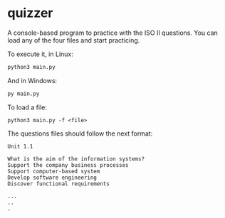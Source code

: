 # quizzer
A console-based program to practice with the ISO II questions. You can load any of the four files and start practicing. 

To execute it, in Linux:

```bash
python3 main.py
```

And in Windows:

```bash
py main.py
```

To load a file:

```
python3 main.py -f <file>
```

The questions files should follow the next format:

```
Unit 1.1

What is the aim of the information systems?
Support the company business processes
Support computer-based system
Develop software engineering
Discover functional requirements

...
..
.
```
